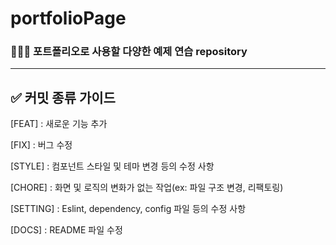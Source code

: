 # portfolioPage

### 🧑🏻‍💻 포트폴리오로 사용할 다양한 예제 연습 repository

---

## ✅ 커밋 종류 가이드

[FEAT] : 새로운 기능 추가

[FIX] : 버그 수정

[STYLE] : 컴포넌트 스타일 및 테마 변경 등의 수정 사항

[CHORE] : 화면 및 로직의 변화가 없는 작업(ex: 파일 구조 변경, 리팩토링)

[SETTING] : Eslint, dependency, config 파일 등의 수정 사항

[DOCS] : README 파일 수정

